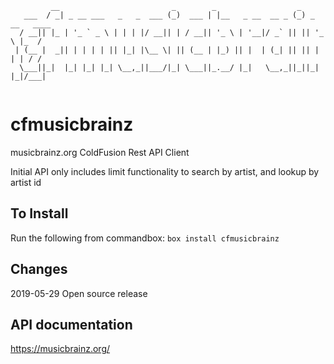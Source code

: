```
         __                         _        _                  _             
   ___  / _| _ __ ___   _   _  ___ (_)  ___ | |__   _ __  __ _ (_) _ __   ____
  / __|| |_ | '_ ` _ \ | | | |/ __|| | / __|| '_ \ | '__|/ _` || || '_ \ |_  /
 | (__ |  _|| | | | | || |_| |\__ \| || (__ | |_) || |  | (_| || || | | | / / 
  \___||_|  |_| |_| |_| \__,_||___/|_| \___||_.__/ |_|   \__,_||_||_| |_|/___|
                                                                              
```
# cfmusicbrainz
musicbrainz.org ColdFusion Rest API Client

Initial API only includes limit functionality to search by artist, and lookup by artist id

## To Install
Run the following from commandbox:
`box install cfmusicbrainz`

## Changes
2019-05-29 Open source release

## API documentation
https://musicbrainz.org/

